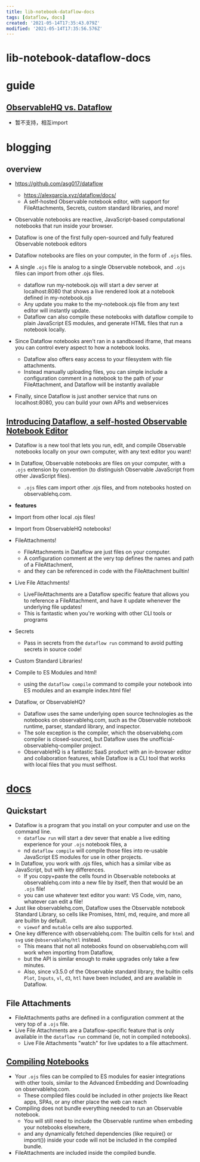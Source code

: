 ```yaml
---
title: lib-notebook-dataflow-docs
tags: [dataflow, docs]
created: '2021-05-14T17:35:43.079Z'
modified: '2021-05-14T17:35:56.576Z'
---
```


# lib-notebook-dataflow-docs

# guide

## [ObservableHQ vs. Dataflow](https://alexgarcia.xyz/dataflow/docs/#using-dataflow)

- 暂不支持，相互import

# blogging

## overview

- https://github.com/asg017/dataflow
  - https://alexgarcia.xyz/dataflow/docs/
  - A self-hosted Observable notebook editor, with support for FileAttachments, Secrets, custom standard libraries, and more!

- Observable notebooks are reactive, JavaScript-based computational notebooks that run inside your browser.
- Dataflow is one of the first fully open-sourced and fully featured Observable notebook editors
- Dataflow notebooks are files on your computer, in the form of `.ojs` files. 
- A single `.ojs` file is analog to a single Observable notebook, and `.ojs` files can import from other .ojs files.
  - dataflow run my-notebook.ojs will start a dev server at localhost:8080 that shows a live rendered look at a notebook defined in my-notebook.ojs
  - Any update you make to the my-notebook.ojs file from any text editor will instantly update.
  - Dataflow can also compile these notebooks with dataflow compile to plain JavaScript ES modules, and generate HTML files that run a notebook locally.
- Since Dataflow notebooks aren't ran in a sandboxed iframe, that means you can control every aspect to how a notebook looks.
  - Dataflow also offers easy access to your filesystem with file attachments. 
  - Instead manually uploading files, you can simple include a configuration comment in a notebook to the path of your FileAttachment, and Dataflow will be instantly available 
- Finally, since Dataflow is just another service that runs on localhost:8080, you can build your own APIs and webservices

## [Introducing Dataflow, a self-hosted Observable Notebook Editor](https://observablehq.com/@asg017/introducing-dataflow)

- Dataflow is a new tool that lets you run, edit, and compile Observable notebooks locally on your own computer, with any text editor you want!
- In Dataflow, Observable notebooks are files on your computer, with a `.ojs` extension by convention (to distinguish Observable JavaScript from other JavaScript files). 
  - `.ojs` files cam import other .ojs files, and from notebooks hosted on observablehq.com.

- **features**
- Import from other local .ojs files!
- Import from ObservableHQ notebooks!
- FileAttachments!
  - FileAttachments in Dataflow are just files on your computer. 
  - A configuration comment at the very top defines the names and path of a FileAttachment, 
  - and they can be referenced in code with the FileAttachment builtin!
- Live File Attachments!
  - LiveFileAttachments are a Dataflow specific feature that allows you to reference a FileAttachment, and have it update whenever the underlying file updates! 
  - This is fantastic when you're working with other CLI tools or programs
- Secrets
  - Pass in secrets from the `dataflow run` command to avoid putting secrets in source code! 
- Custom Standard Libraries!
- Compile to ES Modules and html!
  - using the `dataflow compile` command to compile your notebook into ES modules and an example index.html file! 

- Dataflow, or ObservableHQ?
  - Dataflow uses the same underlying open source technologies as the notebooks on observablehq.com, such as the Observable notebook runtime, parser, standard library, and inspector. 
  - The sole exception is the compiler, which the observablehq.com compiler is closed-sourced, but Dataflow uses the unofficial-observablehq-compiler project.
  - ObservableHQ is a fantastic SaaS product with an in-browser editor and collaboration features, while Dataflow is a CLI tool that works with local files that you must selfhost. 

# [docs](https://alexgarcia.xyz/dataflow/docs/)

## Quickstart

- Dataflow is a program that you install on your computer and use on the command line.
  - `dataflow run` will start a dev sever that enable a live editing experience for your `.ojs` notebook files, a
  - nd `dataflow compile` will compile those files into re-usable JavaScript ES modules for use in other projects.
- In Dataflow, you work with .ojs files, which has a similar vibe as JavaScript, but with key differences. 
  - If you copy+paste the cells found in Observable notebooks at observablehq.com into a new file by itself, then that would be an `.ojs` file!
  - you can use whatever text editor you want: VS Code, vim, nano, whatever can edit a file!
- Just like observablehq.com, Dataflow uses the Observable notebook Standard Library, so cells like Promises, html, md, require, and more all are builtin by default. 
  - `viewof` and `mutable` cells are also supported.
- One key difference with observablehq.com: The builtin cells for `html` and `svg` use `@observablehq/htl` instead. 
  - This means that not all notebooks found on observablehq.com will work when importing from Dataflow, 
  - but the API is similar enough to make upgrades only take a few minutes.
  - Also, since v3.5.0 of the Observable standard library, the builtin cells `Plot`, `Inputs`, `vl`, `d3`,  `htl` have been included, and are available in Dataflow.

## File Attachments

- FileAttachments paths are defined in a configuration comment at the very top of a `.ojs` file. 
- Live File Attachments are a Dataflow-specific feature that is only available in the `dataflow run` command (ie, not in compiled notebooks). 
  - Live File Attachments "watch" for live updates to a file attachment.

## [Compiling Notebooks](https://alexgarcia.xyz/dataflow/docs/#compiling-notebooks)

- Your `.ojs` files can be compiled to ES modules for easier integrations with other tools, similar to the Advanced Embedding and Downloading on observablehq.com.
  - These compiled files could be included in other projects like React apps, SPAs, or any other place the web can reach
- Compiling does not bundle everything needed to run an Observable notebook. 
  - You will still need to include the Observable runtime when embeding your notebooks elsewhere, 
  - and any dynamically fetched dependencies (like require() or import()) inside your code will not be included in the compiled bundle. 
- FileAttachments are included inside the compiled bundle.
